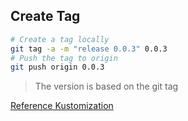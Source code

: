 ## Create Tag

```bash
# Create a tag locally
git tag -a -m "release 0.0.3" 0.0.3
# Push the tag to origin
git push origin 0.0.3
```
> The version is based on the git tag

[Reference Kustomization](https://github.com/dashaun-cloud/spring-cloud-gateway-kustomization)